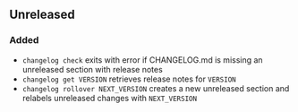 ## Unreleased

### Added

- `changelog check` exits with error if CHANGELOG.md is missing an unreleased section with release notes
- `changelog get VERSION` retrieves release notes for `VERSION`
- `changelog rollover NEXT_VERSION` creates a new unreleased section and relabels unreleased changes with `NEXT_VERSION`

[Unreleased]: https://github.com/eighty4/changelog/commits/main
